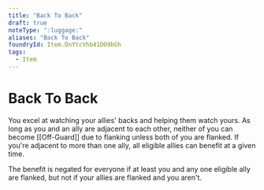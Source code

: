 ```yaml
---
title: "Back To Back"
draft: true
noteType: ":luggage:"
aliases: "Back To Back"
foundryId: Item.DnYtcVhb41DO9bGh
tags:
  - Item
---
```


# Back To Back

You excel at watching your allies' backs and helping them watch yours. As long as you and an ally are adjacent to each other, neither of you can become [[Off-Guard]] due to flanking unless both of you are flanked. If you're adjacent to more than one ally, all eligible allies can benefit at a given time.

The benefit is negated for everyone if at least you and any one eligible ally are flanked, but not if your allies are flanked and you aren't.
